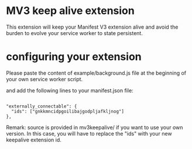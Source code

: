 # MV3 keep alive extension

This extension will keep your Manifest V3 extension alive and avoid the burden to evolve your service worker to state persistent.

# configuring your extension

Please paste the content of example/background.js file at the beginning of your own service worker script.

and add the following lines to your manifest.json file:

```

"externally_connectable": {
  "ids": ["gnkkmncidpgoilibajgodpljafkljnog"]
},

```

Remark: source is provided in mv3keepalive/ if you want to use your own version. In this case, you will have to replace the "ids" with your new keepalive extension id.